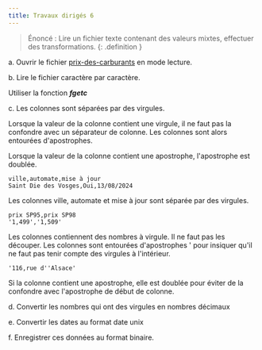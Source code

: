 ```yaml
---
title: Travaux dirigés 6
---
```


> Énoncé : Lire un fichier texte contenant des valeurs mixtes, effectuer des transformations.
{: .definition }

a. Ouvrir le fichier [prix-des-carburants](prix-des-carburants) en mode lecture.

b. Lire le fichier caractère par caractère.

Utiliser la fonction ***fgetc***

c. Les colonnes sont séparées par des virgules. 

Lorsque la valeur de la colonne contient une virgule, il ne faut pas la confondre avec un séparateur de colonne. Les colonnes sont alors entourées d'apostrophes.

Lorsque la valeur de la colonne contient une apostrophe, l'apostrophe est doublée.

```
ville,automate,mise à jour
Saint Die des Vosges,Oui,13/08/2024
```

Les colonnes ville, automate et mise à jour sont séparée par des virgules.

```
prix SP95,prix SP98
'1,499','1,509'
```

Les colonnes contiennent des nombres à virgule. Il ne faut pas les découper. Les colonnes sont entourées d'apostrophes ' pour insiquer qu'il ne faut pas tenir compte des virgules à l'intérieur.

```
'116,rue d''Alsace'
```

Si la colonne contient une apostrophe, elle est doublée pour éviter de la confondre avec l'apostrophe de début de colonne.


d. Convertir les nombres qui ont des virgules en nombres décimaux

e. Convertir les dates au format date unix

f. Enregistrer ces données au format binaire.
